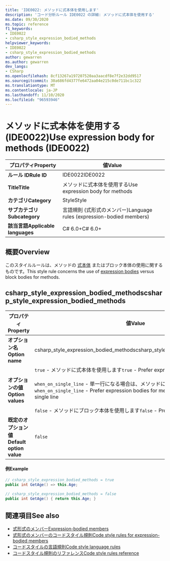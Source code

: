 ```yaml
---
title: 'IDE0022: メソッドに式本体を使用します'
description: 'コード分析ルール IDE0022 の詳細: メソッドに式本体を使用する'
ms.date: 09/30/2020
ms.topic: reference
f1_keywords:
- IDE0022
- csharp_style_expression_bodied_methods
helpviewer_keywords:
- IDE0022
- csharp_style_expression_bodied_methods
author: gewarren
ms.author: gewarren
dev_langs:
- CSharp
ms.openlocfilehash: 8cf13267a197207520aa3aacdf8e7f2e32dd9517
ms.sourcegitcommit: 30a686fd4377fe6472aa04e215c0de711bc1c322
ms.translationtype: MT
ms.contentlocale: ja-JP
ms.lasthandoff: 11/10/2020
ms.locfileid: "96593946"
---
```

# <a name="use-expression-body-for-methods-ide0022"></a><span data-ttu-id="61084-103">メソッドに式本体を使用する (IDE0022)</span><span class="sxs-lookup"><span data-stu-id="61084-103">Use expression body for methods (IDE0022)</span></span>

|<span data-ttu-id="61084-104">プロパティ</span><span class="sxs-lookup"><span data-stu-id="61084-104">Property</span></span>|<span data-ttu-id="61084-105">値</span><span class="sxs-lookup"><span data-stu-id="61084-105">Value</span></span>|
|-|-|
| <span data-ttu-id="61084-106">**ルール ID**</span><span class="sxs-lookup"><span data-stu-id="61084-106">**Rule ID**</span></span> | <span data-ttu-id="61084-107">IDE0022</span><span class="sxs-lookup"><span data-stu-id="61084-107">IDE0022</span></span> |
| <span data-ttu-id="61084-108">**Title**</span><span class="sxs-lookup"><span data-stu-id="61084-108">**Title**</span></span> | <span data-ttu-id="61084-109">メソッドに式本体を使用する</span><span class="sxs-lookup"><span data-stu-id="61084-109">Use expression body for methods</span></span> |
| <span data-ttu-id="61084-110">**カテゴリ**</span><span class="sxs-lookup"><span data-stu-id="61084-110">**Category**</span></span> | <span data-ttu-id="61084-111">Style</span><span class="sxs-lookup"><span data-stu-id="61084-111">Style</span></span> |
| <span data-ttu-id="61084-112">**サブカテゴリ**</span><span class="sxs-lookup"><span data-stu-id="61084-112">**Subcategory**</span></span> | <span data-ttu-id="61084-113">言語規則 (式形式のメンバー)</span><span class="sxs-lookup"><span data-stu-id="61084-113">Language rules (expression-bodied members)</span></span> |
| <span data-ttu-id="61084-114">**該当言語**</span><span class="sxs-lookup"><span data-stu-id="61084-114">**Applicable languages**</span></span> | <span data-ttu-id="61084-115">C# 6.0+</span><span class="sxs-lookup"><span data-stu-id="61084-115">C# 6.0+</span></span> |

## <a name="overview"></a><span data-ttu-id="61084-116">概要</span><span class="sxs-lookup"><span data-stu-id="61084-116">Overview</span></span>

<span data-ttu-id="61084-117">このスタイルルールは、メソッドの [式本体](../../../csharp/programming-guide/statements-expressions-operators/expression-bodied-members.md) またはブロック本体の使用に関するものです。</span><span class="sxs-lookup"><span data-stu-id="61084-117">This style rule concerns the use of [expression bodies](../../../csharp/programming-guide/statements-expressions-operators/expression-bodied-members.md) versus block bodies for methods.</span></span>

## <a name="csharp_style_expression_bodied_methods"></a><span data-ttu-id="61084-118">csharp_style_expression_bodied_methods</span><span class="sxs-lookup"><span data-stu-id="61084-118">csharp_style_expression_bodied_methods</span></span>

|<span data-ttu-id="61084-119">プロパティ</span><span class="sxs-lookup"><span data-stu-id="61084-119">Property</span></span>|<span data-ttu-id="61084-120">値</span><span class="sxs-lookup"><span data-stu-id="61084-120">Value</span></span>|
|-|-|
| <span data-ttu-id="61084-121">**オプション名**</span><span class="sxs-lookup"><span data-stu-id="61084-121">**Option name**</span></span> | <span data-ttu-id="61084-122">csharp_style_expression_bodied_methods</span><span class="sxs-lookup"><span data-stu-id="61084-122">csharp_style_expression_bodied_methods</span></span>
| <span data-ttu-id="61084-123">**オプションの値**</span><span class="sxs-lookup"><span data-stu-id="61084-123">**Option values**</span></span> | <span data-ttu-id="61084-124">`true` - メソッドに式本体を使用します</span><span class="sxs-lookup"><span data-stu-id="61084-124">`true` - Prefer expression bodies for methods</span></span><br /><br /><span data-ttu-id="61084-125">`when_on_single_line` - 単一行になる場合は、メソッドに式本体を使用します</span><span class="sxs-lookup"><span data-stu-id="61084-125">`when_on_single_line` - Prefer expression bodies for methods when they will be a single line</span></span><br /><br /><span data-ttu-id="61084-126">`false` - メソッドにブロック本体を使用します</span><span class="sxs-lookup"><span data-stu-id="61084-126">`false` - Prefer block bodies for methods</span></span> |
| <span data-ttu-id="61084-127">**既定のオプション値**</span><span class="sxs-lookup"><span data-stu-id="61084-127">**Default option value**</span></span> | `false` |

#### <a name="example"></a><span data-ttu-id="61084-128">例</span><span class="sxs-lookup"><span data-stu-id="61084-128">Example</span></span>

```csharp
// csharp_style_expression_bodied_methods = true
public int GetAge() => this.Age;

// csharp_style_expression_bodied_methods = false
public int GetAge() { return this.Age; }
```

## <a name="see-also"></a><span data-ttu-id="61084-129">関連項目</span><span class="sxs-lookup"><span data-stu-id="61084-129">See also</span></span>

- [<span data-ttu-id="61084-130">式形式のメンバー</span><span class="sxs-lookup"><span data-stu-id="61084-130">Expression-bodied members</span></span>](../../../csharp/programming-guide/statements-expressions-operators/expression-bodied-members.md)
- [<span data-ttu-id="61084-131">式形式のメンバーのコードスタイル規則</span><span class="sxs-lookup"><span data-stu-id="61084-131">Code style rules for expression-bodied members</span></span>](expression-bodied-members.md)
- [<span data-ttu-id="61084-132">コードスタイルの言語規則</span><span class="sxs-lookup"><span data-stu-id="61084-132">Code style language rules</span></span>](language-rules.md)
- [<span data-ttu-id="61084-133">コードスタイル規則のリファレンス</span><span class="sxs-lookup"><span data-stu-id="61084-133">Code style rules reference</span></span>](index.md)
